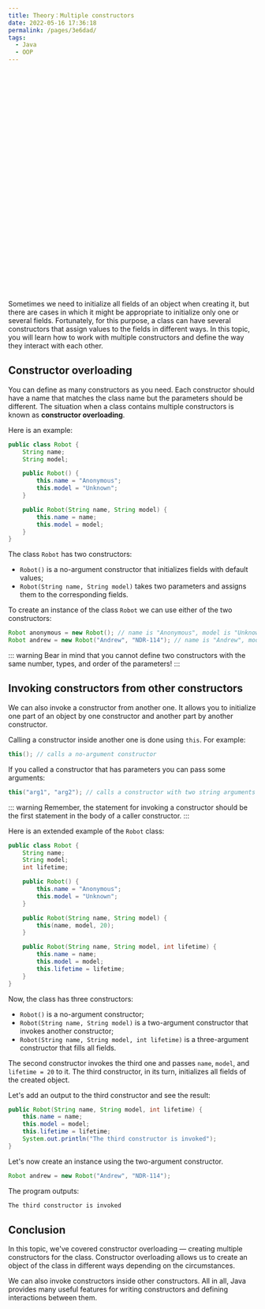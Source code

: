```yaml
---
title: Theory：Multiple constructors
date: 2022-05-16 17:36:18
permalink: /pages/3e6dad/
tags:
  - Java
  - OOP
---
```

<div style="background-image: url(https://cdn.jsdelivr.net/gh/JimFKppt/Pictures@master/static_files/img/joe-woods-4Zaq5xY5M_c-unsplash.jpg); background-size:cover;">
    <iframe :src="$withBase('/markmap/Markmap_Theory：Multiple constructors.html')" width="100%" height="450" frameborder="0" scrolling="No" leftmargin="0" topmargin="0"></iframe>
</div>

Sometimes we need to initialize all fields of an object when creating it, but there are cases in which it might be appropriate to initialize only one or several fields. Fortunately, for this purpose, a class can have several constructors that assign values to the fields in different ways. In this topic, you will learn how to work with multiple constructors and define the way they interact with each other.

## Constructor overloading

You can define as many constructors as you need. Each constructor should have a name that matches the class name but the parameters should be different. The situation when a class contains multiple constructors is known as **constructor overloading**.

Here is an example:

```java
public class Robot {
    String name;
    String model;

    public Robot() {
        this.name = "Anonymous";
        this.model = "Unknown";
    }

    public Robot(String name, String model) {
        this.name = name;
        this.model = model;
    }
}
```

The class `Robot` has two constructors:

- `Robot()` is a no-argument constructor that initializes fields with default values;
- `Robot(String name, String model)` takes two parameters and assigns them to the corresponding fields.

To create an instance of the class `Robot` we can use either of the two constructors:

```java
Robot anonymous = new Robot(); // name is "Anonymous", model is "Unknown"
Robot andrew = new Robot("Andrew", "NDR-114"); // name is "Andrew", model is "NDR-114"
```


::: warning
Bear in mind that you cannot define two constructors with the same number, types, and order of the parameters!
:::


## Invoking constructors from other constructors

We can also invoke a constructor from another one. It allows you to initialize one part of an object by one constructor and another part by another constructor.

Calling a constructor inside another one is done using `this`. For example:

```java
this(); // calls a no-argument constructor
```

If you called a constructor that has parameters you can pass some arguments:

```java
this("arg1", "arg2"); // calls a constructor with two string arguments
```


::: warning
Remember, the statement for invoking a constructor should be the first statement in the body of a caller constructor.
:::


Here is an extended example of the `Robot` class:

```java
public class Robot {
    String name;
    String model;
    int lifetime;

    public Robot() {
        this.name = "Anonymous";
        this.model = "Unknown";
    }

    public Robot(String name, String model) {
        this(name, model, 20);
    }

    public Robot(String name, String model, int lifetime) {
        this.name = name;
        this.model = model;
        this.lifetime = lifetime;
    }
}
```

Now, the class has three constructors:

- `Robot()` is a no-argument constructor;
- `Robot(String name, String model)` is a two-argument constructor that invokes another constructor;
- `Robot(String name, String model, int lifetime)` is a three-argument constructor that fills all fields.

The second constructor invokes the third one and passes `name`, `model`, and `lifetime = 20` to it. The third constructor, in its turn, initializes all fields of the created object.

Let's add an output to the third constructor and see the result:

```java
public Robot(String name, String model, int lifetime) {
    this.name = name;
    this.model = model;
    this.lifetime = lifetime;
    System.out.println("The third constructor is invoked");
}
```

Let's now create an instance using the two-argument constructor.

```java
Robot andrew = new Robot("Andrew", "NDR-114");
```

The program outputs:

```java
The third constructor is invoked
```

## Conclusion

In this topic, we've covered constructor overloading — creating multiple constructors for the class. Constructor overloading allows us to create an object of the class in different ways depending on the circumstances.

We can also invoke constructors inside other constructors. All in all, Java provides many useful features for writing constructors and defining interactions between them.